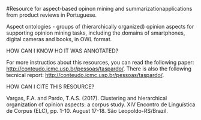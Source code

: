 #Resource for aspect-based opinon mining and summarizationapplications from product reviews in Portuguese.


Aspect ontologies - groups of (hierarchically organized) opinion aspects for supporting opinion mining tasks, including the domains of smartphones, digital cameras and books, in OWL format.


HOW CAN I KNOW HO IT WAS ANNOTATED?

For more instructios about this resources, you can read the following paper: http://conteudo.icmc.usp.br/pessoas/taspardo/. There is also the following tecnical report: http://conteudo.icmc.usp.br/pessoas/taspardo/.


HOW CAN I CITE THIS RESOURCE?

Vargas, F.A. and Pardo, T.A.S. (2017). Clustering and hierarchical organization of opinion aspects: a corpus study. XIV Encontro de Linguística de Corpus (ELC), pp. 1-10. August 17-18. São Leopoldo-RS/Brazil.
